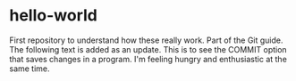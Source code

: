 # hello-world
First repository to understand how these really work. Part of the Git guide.
The following text is added as an update.
This is to see the COMMIT option that saves changes in a program.
I'm feeling hungry and enthusiastic at the same time.
